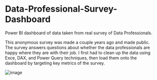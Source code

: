 # Data-Professional-Survey-Dashboard
Power BI dashboard of data taken from real survey of Data Professionals.

This anonymous survey was made a couple years ago and made public. The survey answers questions about whether the data professionals are happy where they are with their job. I first had to clean up the data using Exce, DAX, and Power Query techniques, then load them onto the dashboard by targeting key metrics of the survey.

![image](https://github.com/user-attachments/assets/8605ba02-f07b-4a7f-8f48-14e992f274da)
